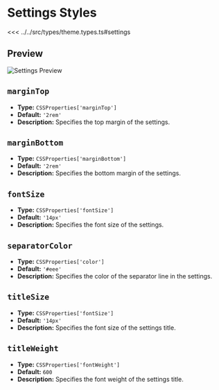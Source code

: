# Settings Styles

<<< ../../src/types/theme.types.ts#settings

## Preview

![Settings Preview](/parts/settings.png)

## `marginTop`

- **Type:** `CSSProperties['marginTop']`
- **Default:** `'2rem'`
- **Description:** Specifies the top margin of the settings.

## `marginBottom`

- **Type:** `CSSProperties['marginBottom']`
- **Default:** `'2rem'`
- **Description:** Specifies the bottom margin of the settings.

## `fontSize`

- **Type:** `CSSProperties['fontSize']`
- **Default:** `'14px'`
- **Description:** Specifies the font size of the settings.

## `separatorColor`

- **Type:** `CSSProperties['color']`
- **Default:** `'#eee'`
- **Description:** Specifies the color of the separator line in the settings.

## `titleSize`

- **Type:** `CSSProperties['fontSize']`
- **Default:** `'14px'`
- **Description:** Specifies the font size of the settings title.

## `titleWeight`

- **Type:** `CSSProperties['fontWeight']`
- **Default:** `600`
- **Description:** Specifies the font weight of the settings title.
